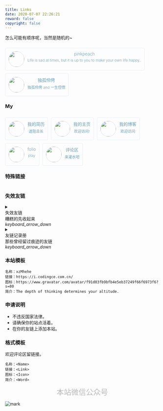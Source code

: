 ```yaml
---
title: Links
date: 2020-07-07 22:26:21
reward: false
copyright: false
---
```

怎么可能有顺序呢，当然是随机的~

<div class="friends">
    <a class="brick mdui-ripple mdui-ripple-white" href="https://pinkpeachabc.cn/">
        <img class="blog-avatar" src="https://cdn.jsdelivr.net/gh/pinkpeachabc/images/Blog-imgs/logo.png">
        <div class="container">
            <div class="name">pinkpeach</div>
            <div class="motto">Life is sad at times, but it is up to you to make your own life happy..</div>
        </div>
    </a>
</div>

<div class="friends">
    <a class="brick mdui-ripple mdui-ripple-white" href="https://blog.icyuyan.net/">
        <img class="blog-avatar" src="https://q.qlogo.cn/headimg_dl?dst_uin=1184662350&spec=640">
        <div class="container">
            <div class="name">独孤伶俜</div>
            <div class="motto">独孤伶俜 and 一生倥偬</div>
        </div>
    </a>
</div>

### My

<div class="friends">
    <a class="brick mdui-ripple mdui-ripple-white" href="http://r.codingce.com.cn/">
        <img class="blog-avatar" src="http://yanxuan.nosdn.127.net/6e122f997506c72f08a3bf2ace84f83b.jpg">
        <div class="container">
            <div class="name">我的简历</div>
            <div class="motto">道阻且长</div>
        </div>
    </a>
    <a class="brick mdui-ripple mdui-ripple-white" href="https://z.codingce.com.cn/">
        <img class="blog-avatar" src="https://q2.qlogo.cn/headimg_dl?dst_uin=2460798168@qq.com,2460798168,&spec=100">
        <div class="container">
            <div class="name">我的主页</div>
            <div class="motto">欢迎访问!</div>
        </div>
    </a>
    <a class="brick mdui-ripple mdui-ripple-white" href="https://halo.codingce.com.cn/">
        <img class="blog-avatar" src="https://avatars2.githubusercontent.com/u/472311?s=100&v=4">
        <div class="container">
            <div class="name">我的博客</div>
            <div class="motto">欢迎访问</div>
        </div>
    </a>
    <a class="brick mdui-ripple mdui-ripple-white" href="https://folio.codingce.com.cn/">
        <img class="blog-avatar" src="https://avatars1.githubusercontent.com/u/20219567?s=100&v=4">
        <div class="container">
            <div class="name">folio</div>
            <div class="motto">play</div>
        </div>
    </a>
    <a class="brick mdui-ripple mdui-ripple-white" href="https://i.codingce.com.cn/comments">
        <img class="blog-avatar" src="https://avatars1.githubusercontent.com/u/20219567?s=100&v=4">
        <div class="container">
            <div class="name">评论区</div>
            <div class="motto">来灌水吧</div>
        </div>
    </a>
</div>

### 特殊链接

<div class="friends">
    <!-- <a class="brick mdui-ripple mdui-ripple-white" href="https://www.bandbbs.cn/">
        <img class="blog-avatar" src="http://yanxuan.nosdn.127.net/6e122f997506c72f08a3bf2ace84f83b.jpg">
        <div class="container">
            <div class="name">米坛</div>
            <div class="motto">创造不一样</div>
        </div>
    </a> -->
    <!-- <a class="brick mdui-ripple mdui-ripple-white" href="https://aidn.jp/">
        <img class="blog-avatar" src="https://aidn.jp/apple-touch-icon.png">
        <div class="container">
            <div class="name">AIDN</div>
            <div class="motto">daniwell official website</div>
        </div>
    </a> -->
    <!-- <a class="brick mdui-ripple mdui-ripple-white" href="http://www.zhisou.cc">
        <img class="blog-avatar" src="https://secure.gravatar.com/avatar/1ee71d9da3b0fc793f4ad544533ebde4?s=200">
        <div class="container">
            <div class="name">来语直搜</div>
            <div class="motto">专注你的热爱</div>
        </div>
    </a> -->
</div>

### 失效友链

<details class="mdui-panel-item">
<summary class="mdui-panel-item-header" style="outline:none">
<div class="mdui-panel-item-title">失效友链</div>
<div class="mdui-panel-item-summary">糟糕的先收起来</div>
<i class="mdui-panel-item-arrow mdui-icon material-icons">keyboard_arrow_down</i>
</summary>
<div class="mdui-panel-item-body">
<div class="friends" style="opacity:0.5;">
    <a class="brick mdui-ripple mdui-ripple-white" href="https://blog.martis.me" target="_blank" rel="noopener">
        <img class="blog-avatar" src="https://blog.martis.me/images/me.jpg">
        <div class="container">
            <div class="name">Marti’s Blog</div>
            <div class="motto">摸鱼天下第一</div>
        </div>
    </a>
    <a class="brick mdui-ripple mdui-ripple-white" href="http://blog.ycly.ml/" target="_blank" rel="noopener">
        <img class="blog-avatar" src="http://blog.ycly.ml/ycly/ycly.png">
        <div class="container">
            <div class="name">洋葱落叶的博客</div>
            <div class="motto long">一个 Android 发烧友的博客</div>
        </div>
    </a>
    <a class="brick mdui-ripple mdui-ripple-white" href="https://xiaohuyao.cn/">
        <img class="blog-avatar" src="https://t.xiaohuyao.cn/blog/typecho/%E5%A4%B4%E5%83%8F.jpg-tu">
        <div class="container">
            <div class="name">小狐妖博客</div>
            <div class="motto">I'm fine.</div>
        </div>
    </a>
    <a class="brick mdui-ripple mdui-ripple-white" href="https://www.raaynk.com">
        <img class="blog-avatar" src="https://www.raaynk.com/wp-content/uploads/2019/07/avatar_2.jpg">
        <div class="container">
            <div class="name">Raaynk’s Blog</div>
            <div class="motto">Raaynk的个人博客</div>
        </div>
    </a>
</div>
</div>
</details>

<details class="mdui-panel-item">
<summary class="mdui-panel-item-header" style="outline:none">
<div class="mdui-panel-item-title">友链记录册</div>
<div class="mdui-panel-item-summary">那些曾经留过痕迹的友链</div>
<i class="mdui-panel-item-arrow mdui-icon material-icons">keyboard_arrow_down</i>
</summary>
<div class="mdui-panel-item-body">
    <li>2019-12-01 —— 粉色桃子的博客</li>
    <li>2020-08-10 —— 独孤伶俜</li>
</div>
</details>

<style>
.friends{display:flex;flex-wrap:wrap;}.friends .brick{-webkit-transition:all .3s ease;transition:all .3s ease;}.friends .brick{display:flex;margin:10px 10px 0 0;text-decoration:none;font-weight:300;padding:10px;background-color:#fff0;border:solid 1px #659eb929;color:#659eb9;text-align:center;border-radius:4px;overflow:hidden}.friends .brick:hover{background-color:#659eb9;color:#fff;border:solid 1px #659eb9;box-shadow:0 6px 16px 0 rgba(80, 178, 243, 0.35);}.blog-avatar:hover{animation:whirl 0.5s;}
@keyframes whirl{0%{transform:rotate(0deg);}100%{transform:rotate(360deg);}}.friends .brick:active{-webkit-transform:scale(0.95);-moz-transform:scale(0.95);-ms-transform:scale(0.95);-o-transform:scale(0.95);transform:scale(0.95);}.friends .brick .blog-avatar{background-color:#fff0;color:#fff;border:solid 1px #dbdbdb;border-radius:50%;width:50px;height:50px;}.friends .brick .container{margin-left:10px;}.friends .brick .container .name{font-size:14px;}.friends .brick .container .motto{font-size:12px;margin-top:5px;-webkit-box-orient:vertical;-webkit-line-clamp:1;}
@media(max-width:450px){.friends .brick{width:100%;}.friends .brick .container{margin-left:0;width:100%;}.motto{width: 100% !important;}}.motto.long{width:100px;overflow:hidden;text-overflow:ellipsis;white-space:nowrap;}.mdui-panel-item[open] .mdui-panel-item-arrow{transform:rotate(180deg);}.mdui-panel-item-body {height:auto!important;}
</style>

### 本站模板

```CWorld
名称：xzMhehe
链接：https://i.codingce.com.cn/
图标：https://www.gravatar.com/avatar/f91d03fb9bfb4e5eb37249f66f6973f6?s=80
简介：The depth of thinking determines your altitude.
```

### 申请说明

- 不违反国家法律。
- 请确保你的站点活着。
- 在你的友链上添加本站。

### 格式模板

欢迎评论区留链接。

```Example
名称：<Name>
链接：<Link>
图标：<Icon>
简介：<Word>
```


<center><font color=BBBBBB size=5>本站微信公众号</font></center>

![mark](https://s1.ax1x.com/2020/07/17/UsFeJJ.jpg)